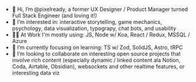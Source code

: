 - 👋 Hi, I’m @pixelready, a former UX Designer / Product Manager turned Full Stack Engineer (and loving it!)
- 👀 I’m interested in: interactive storytelling, game mechanics, psychology, data visualization, typograpy, chat bots, and usability
- 🧑‍💻 At Work I'm mostly using: JS, Node w/ Koa, React / Redux, MSSQL / Azure
- 🌱 I’m currently focusing on learning: TS w/ Zod, SolidJS, Astro, tRPC
- 💞️ I’m looking to collaborate on interesting open source projects that involve rich content (especially dynamic / linked content ala Notion, Coda, Airtable, Obsidian), websockets and other realtime features, or interesting data viz
